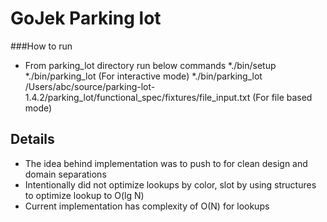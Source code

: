 # GoJek Parking lot

###How to run
* From parking_lot directory run below commands
*./bin/setup
*./bin/parking_lot (For interactive mode)
*./bin/parking_lot /Users/abc/source/parking-lot-1.4.2/parking_lot/functional_spec/fixtures/file_input.txt
 (For file based  mode)
 
 
## Details
* The idea behind implementation was to push to for clean design and domain separations
* Intentionally did not optimize lookups by color, slot by using structures to optimize lookup to O(lg N)
* Current implementation has complexity of O(N) for lookups 

